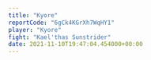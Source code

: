 ```yaml
---
title: "Kyore"
reportCode: "6gCk4KGrXh7WqHY1"
player: "Kyore"
fight: "Kael'thas Sunstrider"
date: 2021-11-10T19:47:04.454000+00:00
---
```

